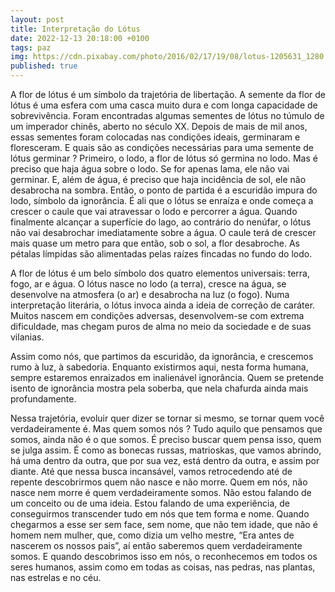 ```yaml
---
layout: post
title: Interpretação do Lótus
date: 2022-12-13 20:18:00 +0100
tags: paz
img: https://cdn.pixabay.com/photo/2016/02/17/19/08/lotus-1205631_1280.jpg
published: true
---
```


A flor de lótus é um símbolo da trajetória de libertação. A semente da flor de lótus é uma esfera com uma casca muito dura e com longa capacidade de sobrevivência. Foram encontradas algumas sementes de lótus no túmulo de um imperador chinês, aberto no século XX. Depois de mais de mil anos, essas sementes foram colocadas nas condições ideais, germinaram e floresceram. E quais são as condições necessárias para uma semente de lótus germinar ? Primeiro, o lodo, a flor de lótus só germina no lodo. Mas é preciso que haja água sobre o lodo. Se for apenas lama, ele não vai germinar. E, além de água, é preciso que haja incidência de sol, ele não desabrocha na sombra.
Então, o ponto de partida é a escuridão impura do lodo, símbolo da ignorância. É ali que o lótus se enraíza e onde começa a crescer o caule que vai atravessar o lodo e percorrer a água. Quando finalmente alcançar a superfície do lago, ao contrário do nenúfar, o lótus não vai desabrochar imediatamente sobre a água. O caule terá de crescer mais quase um metro para que então, sob o sol, a flor desabroche. As pétalas límpidas são alimentadas pelas raízes fincadas no fundo do lodo.

A flor de lótus é um belo símbolo dos quatro elementos universais: terra, fogo, ar e água. O lótus nasce no lodo (a terra), cresce na água, se desenvolve na atmosfera (o ar) e desabrocha na luz (o fogo). Numa interpretação literária, o lótus invoca ainda a ideia de correção de caráter. Muitos nascem em condições adversas, desenvolvem-se com extrema dificuldade, mas chegam puros de alma no meio da sociedade e de suas vilanias.

Assim como nós, que partimos da escuridão, da ignorância, e crescemos rumo à luz, à sabedoria. Enquanto existirmos aqui, nesta forma humana, sempre estaremos enraizados em inalienável ignorância. Quem se pretende isento de ignorância mostra pela soberba, que nela chafurda ainda mais profundamente.
 
Nessa trajetória, evoluir quer dizer se tornar si mesmo, se tornar quem você verdadeiramente é. Mas quem somos nós ? Tudo aquilo que pensamos que somos, ainda não é o que somos. É preciso buscar quem pensa isso, quem se julga assim. É como as bonecas russas, matrioskas, que vamos abrindo, há uma dentro da outra, que por sua vez, está dentro da outra, e assim por diante. Até que nessa busca incansável, vamos retrocedendo até de repente descobrirmos quem não nasce e não morre. Quem em nós, não nasce nem morre é quem verdadeiramente somos. Não estou falando de um conceito ou de uma ideia. Estou falando de uma experiência, de conseguirmos transcender tudo em nós que tem forma e nome. Quando chegarmos a esse ser sem face, sem nome, que não tem idade, que não é homem nem mulher, que, como dizia um velho mestre, “Era antes de nascerem os nossos pais”, aí então saberemos quem verdadeiramente somos. E quando descobrimos isso em nós, o reconhecemos em todos os seres humanos, assim como em todas as coisas, nas pedras, nas plantas, nas estrelas e no céu.
